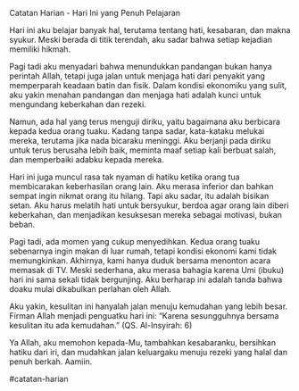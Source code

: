 Catatan Harian - Hari Ini yang Penuh Pelajaran

Hari ini aku belajar banyak hal, terutama tentang hati, kesabaran, dan makna syukur. Meski berada di titik terendah, aku sadar bahwa setiap kejadian memiliki hikmah.

Pagi tadi aku menyadari bahwa menundukkan pandangan bukan hanya perintah Allah, tetapi juga jalan untuk menjaga hati dari penyakit yang memperparah keadaan batin dan fisik. Dalam kondisi ekonomiku yang sulit, aku yakin menahan pandangan dan menjaga hati adalah kunci untuk mengundang keberkahan dan rezeki.

Namun, ada hal yang terus menguji diriku, yaitu bagaimana aku berbicara kepada kedua orang tuaku. Kadang tanpa sadar, kata-kataku melukai mereka, terutama jika nada bicaraku meninggi. Aku berjanji pada diriku untuk terus berusaha lebih baik, meminta maaf setiap kali berbuat salah, dan memperbaiki adabku kepada mereka.

Hari ini juga muncul rasa tak nyaman di hatiku ketika orang tua membicarakan keberhasilan orang lain. Aku merasa inferior dan bahkan sempat ingin nikmat orang itu hilang. Tapi aku sadar, itu adalah bisikan setan. Aku harus melatih hati untuk bersyukur, berdoa agar orang lain diberi keberkahan, dan menjadikan kesuksesan mereka sebagai motivasi, bukan beban.

Pagi tadi, ada momen yang cukup menyedihkan. Kedua orang tuaku sebenarnya ingin makan di luar rumah, tetapi kondisi ekonomi kami tidak memungkinkan. Akhirnya, kami hanya duduk bersama menonton acara memasak di TV. Meski sederhana, aku merasa bahagia karena Umi (ibuku) hari ini sama sekali tidak bergunjing. Aku berharap ini adalah tanda bahwa doaku mulai dikabulkan perlahan oleh Allah.

Aku yakin, kesulitan ini hanyalah jalan menuju kemudahan yang lebih besar. Firman Allah menjadi penguatku hari ini:
“Karena sesungguhnya bersama kesulitan itu ada kemudahan.”
(QS. Al-Insyirah: 6)

Ya Allah, aku memohon kepada-Mu, tambahkan kesabaranku, bersihkan hatiku dari iri, dan mudahkan jalan keluargaku menuju rezeki yang halal dan penuh berkah. Aamiin.

#catatan-harian
